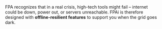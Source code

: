 FPA recognizes that in a real crisis, high-tech tools might fail – internet could be down, power out, or servers unreachable. FPAi is therefore designed with **offline-resilient features** to support you when the grid goes dark.